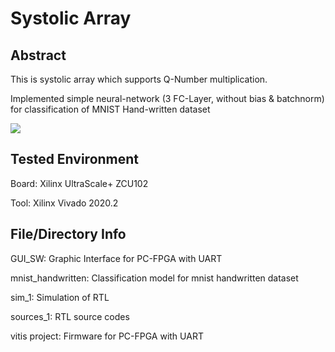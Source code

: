 # Systolic Array
## Abstract
This is systolic array which supports Q-Number multiplication.

Implemented simple neural-network (3 FC-Layer, without bias & batchnorm) for classification of MNIST Hand-written dataset

[![](https://img.youtube.com/vi/KS9wVxYWHA0/0.jpg)](https://www.youtube.com/watch?v=KS9wVxYWHA0)

## Tested Environment
Board: Xilinx UltraScale+ ZCU102

Tool: Xilinx Vivado 2020.2


## File/Directory Info
GUI_SW: Graphic Interface for PC-FPGA with UART

mnist_handwritten: Classification model for mnist handwritten dataset

sim_1: Simulation of RTL

sources_1: RTL source codes

vitis project: Firmware for PC-FPGA with UART
